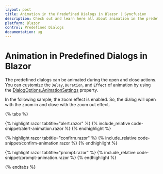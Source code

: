 ```yaml
---
layout: post
title: Animation in the Predefined Dialogs in Blazor | Syncfusion
description: Check out and learn here all about animation in the predefined dialogs in Blazor and much more details.
platform: Blazor
control: Predefined Dialogs
documentation: ug
---
```


# Animation in Predefined Dialogs in Blazor

The predefined dialogs can be animated during the open and close actions. You can customize the `Delay`, `Duration`, and `Effect` of animation by using the [DialogOptions.AnimationSettings](https://help.syncfusion.com/cr/blazor/Syncfusion.Blazor.Popups.DialogOptions.html#Syncfusion_Blazor_Popups_DialogOptions_AnimationSettings) property.

In the following sample, the zoom effect is enabled. So, the dialog will open with the zoom in and close with the zoom out effect.

{% tabs %}

{% highlight razor tabtitle="alert.razor" %}
{% include_relative code-snippet/alert-animation.razor %}
{% endhighlight %}

{% highlight razor tabtitle="confirm.razor" %}
{% include_relative code-snippet/confirm-animation.razor %}
{% endhighlight %}

{% highlight razor tabtitle="prompt.razor" %}
{% include_relative code-snippet/prompt-animation.razor %}
{% endhighlight %}

{% endtabs %}
